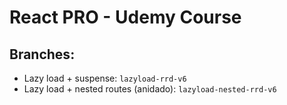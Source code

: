 # React PRO - Udemy Course


## Branches:

* Lazy load + suspense: `lazyload-rrd-v6`
* Lazy load + nested routes (anidado): `lazyload-nested-rrd-v6`